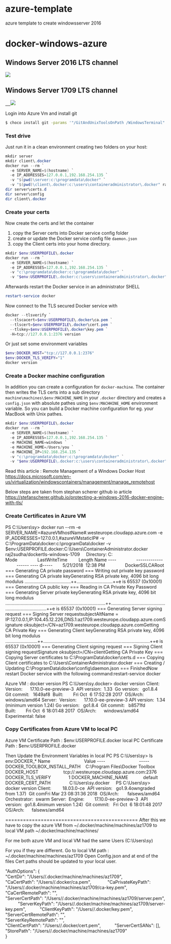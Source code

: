# azure-template
azure template to create windowsserver 2016


# docker-windows-azure

## Windows Server 2016 LTS channel

<a href="https://portal.azure.com/#create/Microsoft.Template/uri/https%3A%2F%2Fraw.githubusercontent.com%2Fraj2sudha1%2Fazure-template%2Fmaster%2Ftemplate.json" target="_blank">
    <img src="http://azuredeploy.net/deploybutton.png"/>
</a>

## Windows Server 1709 LTS channel
<a href="https://portal.azure.com/#create/Microsoft.Template/uri/https%3A%2F%2Fraw.githubusercontent.com%2Fraj2sudha1%2Fazure-template%2Fmaster%2Ftemplate-1709.json" target="_blank">    <img src="http://azuredeploy.net/deploybutton.png"/></a>


Login into Azure Vm and install git
```bash
$ choco install git -params '"/GitAndUnixToolsOnPath /WindowsTerminal"' -y
```
### Test drive

Just run it in a clean environment creating two folders on your host:

```powershell
mkdir server
mkdir client\.docker
docker run --rm `
  -e SERVER_NAME=$(hostname) `
  -e IP_ADDRESSES=127.0.0.1,192.168.254.135 `
  -v "$(pwd)\server:c:\programdata\docker" `
  -v "$(pwd)\client\.docker:c:\users\containeradministrator\.docker" raj2sudha/dockertls-windows-1709
dir server\certs.d
dir server\config
dir client\.docker
```

### Create your certs

Now create the certs and let the container

1. copy the Server certs into Docker service config folder
2. create or update the Docker service config file `daemon.json`
3. copy the Client certs into your home directory.

```powershell
mkdir $env:USERPROFILE\.docker
docker run --rm `
  -e SERVER_NAME=$(hostname) `
  -e IP_ADDRESSES=127.0.0.1,192.168.254.135 `
  -v "c:\programdata\docker:c:\programdata\docker" `
  -v "$env:USERPROFILE\.docker:c:\users\containeradministrator\.docker" raj2sudha/dockertls-windows-1709
```

Afterwards restart the Docker service in an administrator SHELL

```powershell
restart-service docker
```

Now connect to the TLS secured Docker service with

```powershell
docker --tlsverify `
  --tlscacert=$env:USERPROFILE\.docker\ca.pem `
  --tlscert=$env:USERPROFILE\.docker\cert.pem `
  --tlskey=$env:USERPROFILE\.docker\key.pem `
  -H=tcp://127.0.0.1:2376 version
```

Or just set some environment variables

```powershell
$env:DOCKER_HOST="tcp://127.0.0.1:2376"
$env:DOCKER_TLS_VERIFY="1"
docker version
```

### Create a Docker machine configuration

In addition you can create a configuration for `docker-machine`. The container then writes the TLS certs into a sub directory `machine\machines\$env:MACHINE_NAME` in your `.docker` directory and creates a `config.json` with absolute pathes using `$env:MACHHINE_HOME` environment variable. So you can build a Docker machine configuration for eg. your MacBook with Unix pathes.

```powershell
mkdir $env:USERPROFILE\.docker
docker run --rm `
  -e SERVER_NAME=$(hostname) `
  -e IP_ADDRESSES=127.0.0.1,192.168.254.135 `
  -e MACHINE_NAME=windows `
  -e MACHINE_HOME=/Users/you `
  -e MACHINE_IP=192.168.254.135 `
  -v "c:\programdata\docker:c:\programdata\docker" `
  -v "$env:USERPROFILE\.docker:c:\users\containeradministrator\.docker" raj2sudha/dockertls-windows-1709
```

Read this article : Remote Management of a Windows Docker Host
https://docs.microsoft.com/en-us/virtualization/windowscontainers/management/manage_remotehost


Below steps are taken from stephan scherer github io article
https://stefanscherer.github.io/protecting-a-windows-2016-docker-engine-with-tls/
### Create Certificates in Azure VM
PS C:\Users\sy> docker run --rm -e SERVER_NAME=#azureVMhostName#.westeurope.cloudapp.azure.com -e IP_ADDRESSES=127.0.0.1,#azureVMstaticIP# -v C:\ProgramData\docker:c:\programData\docker -v $env:USERPROFILE\.docker:C:\Users\ContainerAdministrator\.docker raj2sudha/dockertls-windows-1709
    Directory: C:\
Mode                LastWriteTime         Length Name
----                -------------         ------ ----
d-----        5/21/2018  12:38 PM                DockerSSLCARoot
=== Generating CA private password
=== Writing out private key password
=== Generating CA private keyGenerating RSA private key, 4096 bit long modulus
....................................++............................++e is 65537 (0x10001)
=== Generating CA public key
=== Reading in CA Private Key Password
=== Generating Server private keyGenerating RSA private key, 4096 bit long modulus
..............................................................................++..........................................................................++e is 65537 (0x10001)
=== Generating Server signing request
=== Signing Server requestsubjectAltName = IP:127.0.0.1,IP:104.45.12.226,DNS.1:az1709.westeurope.cloudapp.azure.comSignature oksubject=/CN=az1709.westeurope.cloudapp.azure.comGetting CA Private Key
=== Generating Client keyGenerating RSA private key, 4096 bit long modulus
.........................++...................................................................................++e is 65537 (0x10001)
=== Generating Client signing request
=== Signing Client signing requestSignature oksubject=/CN=clientGetting CA Private Key
=== Copying Server certificates to C:\ProgramData\docker\certs.d
=== Copying Client certificates to C:\Users\ContainerAdministrator\.docker
=== Creating / Updating C:\ProgramData\docker\config\daemon.json
=== FinishedNow restart Docker service with the following command:restart-service docker


Azure VM : docker version
PS C:\Users\sy\.docker> docker version
Client: 
Version:      17.10.0-ee-preview-3 
API version:  1.33 
Go version:   go1.8.4 
Git commit:   1649af8 
Built:        Fri Oct  6 17:52:28 2017 
OS/Arch:      windows/amd64
Server: 
Version:      17.10.0-ee-preview-3 API 
version:  1.34 (minimum version 1.24)
Go version:   go1.8.4 
Git commit:   b8571fd 
Built:        Fri Oct  6 18:01:48 2017 
OS/Arch:      windows/amd64 
Experimental: false


### Copy Certificates from Azure VM to local PC

Azure VM Certificate Path : $env:USERPROFILE\.docker
local PC Certificate Path : $env:USERPROFILE\.docker

Then Update the Environment Variables in local PC
PS C:\Users\sy> ls env:DOCKER_*
Name                           Value
----                           -----
DOCKER_TOOLBOX_INSTALL_PATH    C:\Program Files\Docker Toolbox
DOCKER_HOST                    tcp://<azureVMhostName>.westeurope.cloudapp.azure.com:2376
DOCKER_TLS_VERIFY              1
DOCKER_MACHINE_NAME            default
DOCKER_CERT_PATH               C:\Users\sy\.docker
    
PS C:\Users\sy> docker version
Client:         18.03.0-ce 
API version:   go1.9.4owngraded from 1.37) 
Git comFri Mar 23 08:31:36 2018 
OS/Arch:       falsews/amd64 
Orchestrator:  swarm
Server: 
Engine:        17.10.0-ee-preview-3 
API version:  go1.8.4inimum version 1.24)  
Git commit:   Fri Oct  6 18:01:48 2017  
OS/Arch:      falsews/amd64


=============================================
After this we have to copy the azure VM from ~/.docker/machine/machines/az1709
to local VM path ~/.docker/machine/machines/

For me both azure VM and local VM had the same Users (C:\Users\sy)

For you if they are different.
Go to local VM path : ~/.docker/machine/machines/az1709 
Open Config.json and at end of the files Cert paths should be updated to your local user.



 "AuthOptions": {            
 "CertDir": "/Users/<localUser>/.docker/machine/machines/az1709",            
 "CaCertPath": "/Users/<localUser>/.docker/ca.pem",            
 "CaPrivateKeyPath": "/Users/<localUser>/.docker/machine/machines/az1709/ca-key.pem",            
 "CaCertRemotePath": "",            
 "ServerCertPath": "/Users/<localUser>/.docker/machine/machines/az1709/server.pem",           
 "ServerKeyPath": "/Users/<localUser>/.docker/machine/machines/az1709/server-key.pem",           
 "ClientKeyPath": "/Users/<localUser>/.docker/key.pem",            
 "ServerCertRemotePath": "",           
 "ServerKeyRemotePath": "",           
 "ClientCertPath": "/Users/<localUser>/.docker/cert.pem",           
 "ServerCertSANs": [],            
 "StorePath": "/Users/<localUser>/.docker/machine/machines/az1709"        
 }
